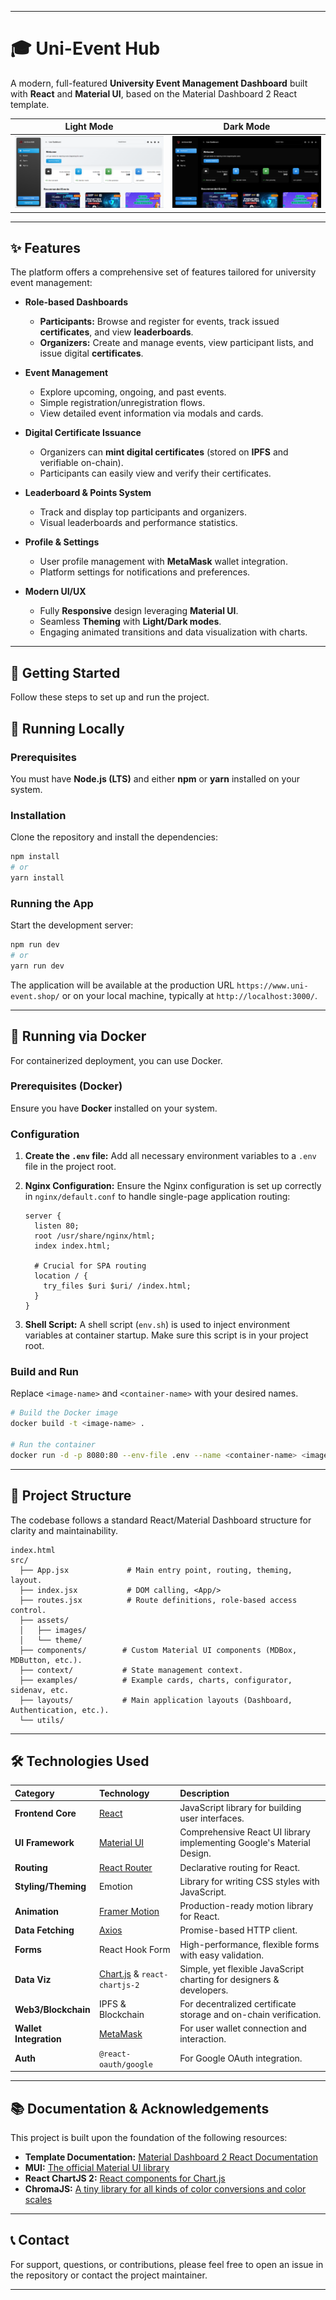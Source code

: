 
---

# 🎓 Uni-Event Hub

A modern, full-featured **University Event Management Dashboard** built with **React** and **Material UI**, based on the Material Dashboard 2 React template.

| Light Mode | Dark Mode |
| :---: | :---: |
| ![light](./src/assets/images/homepage/light.png) | ![dark](./src/assets/images/homepage/dark.png) |
---

## ✨ Features

The platform offers a comprehensive set of features tailored for university event management:

- **Role-based Dashboards**
  - **Participants:** Browse and register for events, track issued **certificates**, and view **leaderboards**.
  - **Organizers:** Create and manage events, view participant lists, and issue digital **certificates**.

- **Event Management**
  - Explore upcoming, ongoing, and past events.
  - Simple registration/unregistration flows.
  - View detailed event information via modals and cards.

- **Digital Certificate Issuance**
  - Organizers can **mint digital certificates** (stored on **IPFS** and verifiable on-chain).
  - Participants can easily view and verify their certificates.

- **Leaderboard & Points System**
  - Track and display top participants and organizers.
  - Visual leaderboards and performance statistics.

- **Profile & Settings**
  - User profile management with **MetaMask** wallet integration.
  - Platform settings for notifications and preferences.

- **Modern UI/UX**
  - Fully **Responsive** design leveraging **Material UI**.
  - Seamless **Theming** with **Light/Dark modes**.
  - Engaging animated transitions and data visualization with charts.

---

## 🚀 Getting Started

Follow these steps to set up and run the project.

## 📍 Running Locally

### Prerequisites

You must have **Node.js (LTS)** and either **npm** or **yarn** installed on your system.

### Installation

Clone the repository and install the dependencies:

```sh
npm install
# or
yarn install
```

### Running the App

Start the development server:

```sh
npm run dev
# or
yarn run dev
```

The application will be available at the production URL `https://www.uni-event.shop/` or on your local machine, typically at `http://localhost:3000/`.

---

## 🐳 Running via Docker

For containerized deployment, you can use Docker.

### Prerequisites (Docker)

Ensure you have **Docker** installed on your system.

### Configuration

1.  **Create the `.env` file:** Add all necessary environment variables to a `.env` file in the project root.

2.  **Nginx Configuration:** Ensure the Nginx configuration is set up correctly in `nginx/default.conf` to handle single-page application routing:

    ```nginx
    server {
      listen 80;
      root /usr/share/nginx/html;
      index index.html;

      # Crucial for SPA routing
      location / {
        try_files $uri $uri/ /index.html;
      }
    }
    ```

3.  **Shell Script:** A shell script (`env.sh`) is used to inject environment variables at container startup. Make sure this script is in your project root.

### Build and Run

Replace `<image-name>` and `<container-name>` with your desired names.

```sh
# Build the Docker image
docker build -t <image-name> .

# Run the container
docker run -d -p 8080:80 --env-file .env --name <container-name> <image-name>
```

---

## 📂 Project Structure

The codebase follows a standard React/Material Dashboard structure for clarity and maintainability.

```
index.html
src/
  ├── App.jsx             # Main entry point, routing, theming, layout.
  ├── index.jsx           # DOM calling, <App/>
  ├── routes.jsx          # Route definitions, role-based access control.
  ├── assets/
  │   ├── images/
  │   └── theme/
  ├── components/        # Custom Material UI components (MDBox, MDButton, etc.).
  ├── context/           # State management context.
  ├── examples/          # Example cards, charts, configurator, sidenav, etc.
  ├── layouts/           # Main application layouts (Dashboard, Authentication, etc.).
  └── utils/
```

---

## 🛠 Technologies Used

| Category               | Technology                                               | Description                                                           |
| :--------------------- | :------------------------------------------------------- | :-------------------------------------------------------------------- |
| **Frontend Core**      | [React](https://reactjs.org/)                            | JavaScript library for building user interfaces.                      |
| **UI Framework**       | [Material UI](https://mui.com/)                          | Comprehensive React UI library implementing Google's Material Design. |
| **Routing**            | [React Router](https://reactrouter.com/)                 | Declarative routing for React.                                        |
| **Styling/Theming**    | Emotion                                                  | Library for writing CSS styles with JavaScript.                       |
| **Animation**          | [Framer Motion](https://www.framer.com/motion/)          | Production-ready motion library for React.                            |
| **Data Fetching**      | [Axios](https://axios-http.com/)                         | Promise-based HTTP client.                                            |
| **Forms**              | React Hook Form                                          | High-performance, flexible forms with easy validation.                |
| **Data Viz**           | [Chart.js](https://www.chartjs.org/) & `react-chartjs-2` | Simple, yet flexible JavaScript charting for designers & developers.  |
| **Web3/Blockchain**    | IPFS & Blockchain                                        | For decentralized certificate storage and on-chain verification.      |
| **Wallet Integration** | [MetaMask](https://metamask.io/)                         | For user wallet connection and interaction.                           |
| **Auth**               | `@react-oauth/google`                                    | For Google OAuth integration.                                         |

---

## 📚 Documentation & Acknowledgements

This project is built upon the foundation of the following resources:

- **Template Documentation:** [Material Dashboard 2 React Documentation](https://www.creative-tim.com/learning-lab/react/overview/material-dashboard/)
- **MUI:** [The official Material UI library](https://mui.com/)
- **React ChartJS 2:** [React components for Chart.js](http://reactchartjs.github.io/react-chartjs-2/#/)
- **ChromaJS:** [A tiny library for all kinds of color conversions and color scales](https://gka.github.io/chroma.js/)

---

## 📞 Contact

For support, questions, or contributions, please feel free to open an issue in the repository or contact the project maintainer.

---
